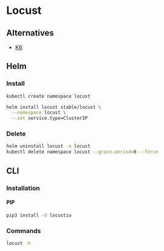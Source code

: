 # Locust

<!--
https://github.com/apereo/cas/blob/master/docs/cas-server-documentation/high_availability/Performance-Testing-Locust.md
-->

## Alternatives

- [K6](/k6.md)

## Helm

### Install

```sh
kubectl create namespace locust
```

```sh
helm install locust stable/locust \
  --namespace locust \
  --set service.type=ClusterIP
```

### Delete

```sh
helm uninstall locust -n locust
kubectl delete namespace locust --grace-period=0 --force
```

## CLI

### Installation

#### PIP

```sh
pip3 install -U locustio
```

### Commands

```sh
locust -h
```
